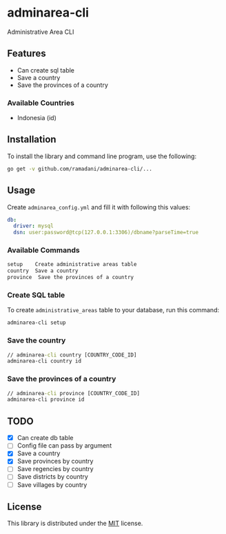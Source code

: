 # adminarea-cli

Administrative Area CLI

## Features

* Can create sql table
* Save a country
* Save the provinces of a country

### Available Countries

- Indonesia (id)

## Installation

To install the library and command line program, use the following:

```bash
go get -v github.com/ramadani/adminarea-cli/...
```

## Usage

Create `adminarea_config.yml` and fill it with following this values:

```yaml
db:
  driver: mysql
  dsn: user:password@tcp(127.0.0.1:3306)/dbname?parseTime=true
```

### Available Commands

```cmd
setup    Create administrative areas table
country  Save a country
province  Save the provinces of a country
```

### Create SQL table

To create `administrative_areas` table to your database, run this command:

```cmd
adminarea-cli setup
```

### Save the country

```cmd
// adminarea-cli country [COUNTRY_CODE_ID]
adminarea-cli country id
```

### Save the provinces of a country

```cmd
// adminarea-cli province [COUNTRY_CODE_ID]
adminarea-cli province id
```

## TODO

- [x] Can create db table
- [ ] Config file can pass by argument
- [x] Save a country
- [x] Save provinces by country
- [ ] Save regencies by country
- [ ] Save districts by country
- [ ] Save villages by country

## License

This library is distributed under the [MIT](LICENSE) license.
